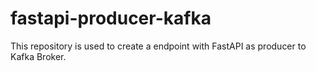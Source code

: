# fastapi-producer-kafka
This repository is used to create a endpoint with FastAPI as producer to Kafka Broker.
